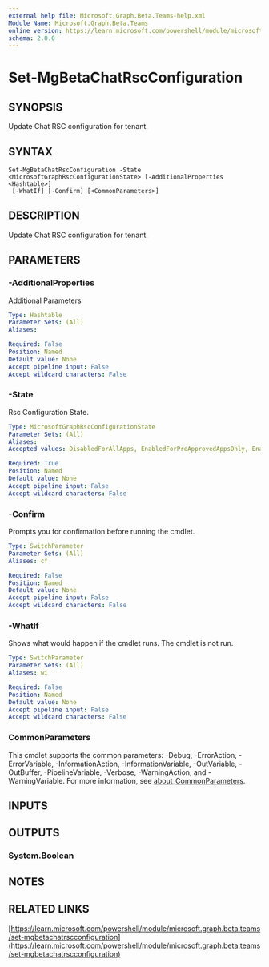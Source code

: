```yaml
---
external help file: Microsoft.Graph.Beta.Teams-help.xml
Module Name: Microsoft.Graph.Beta.Teams
online version: https://learn.microsoft.com/powershell/module/microsoft.graph.beta.teams/set-mgbetachatrscconfiguration
schema: 2.0.0
---
```


# Set-MgBetaChatRscConfiguration

## SYNOPSIS
Update Chat RSC configuration for tenant.

## SYNTAX

```
Set-MgBetaChatRscConfiguration -State <MicrosoftGraphRscConfigurationState> [-AdditionalProperties <Hashtable>]
 [-WhatIf] [-Confirm] [<CommonParameters>]
```

## DESCRIPTION
Update Chat RSC configuration for tenant.

## PARAMETERS

### -AdditionalProperties
Additional Parameters

```yaml
Type: Hashtable
Parameter Sets: (All)
Aliases:

Required: False
Position: Named
Default value: None
Accept pipeline input: False
Accept wildcard characters: False
```

### -State
Rsc Configuration State.

```yaml
Type: MicrosoftGraphRscConfigurationState
Parameter Sets: (All)
Aliases:
Accepted values: DisabledForAllApps, EnabledForPreApprovedAppsOnly, EnabledForAllApps, EnabledForSelectedGroupOfUsers, Custom

Required: True
Position: Named
Default value: None
Accept pipeline input: False
Accept wildcard characters: False
```

### -Confirm
Prompts you for confirmation before running the cmdlet.

```yaml
Type: SwitchParameter
Parameter Sets: (All)
Aliases: cf

Required: False
Position: Named
Default value: None
Accept pipeline input: False
Accept wildcard characters: False
```

### -WhatIf
Shows what would happen if the cmdlet runs.
The cmdlet is not run.

```yaml
Type: SwitchParameter
Parameter Sets: (All)
Aliases: wi

Required: False
Position: Named
Default value: None
Accept pipeline input: False
Accept wildcard characters: False
```

### CommonParameters
This cmdlet supports the common parameters: -Debug, -ErrorAction, -ErrorVariable, -InformationAction, -InformationVariable, -OutVariable, -OutBuffer, -PipelineVariable, -Verbose, -WarningAction, and -WarningVariable. For more information, see [about_CommonParameters](http://go.microsoft.com/fwlink/?LinkID=113216).

## INPUTS

## OUTPUTS

### System.Boolean
## NOTES

## RELATED LINKS

[https://learn.microsoft.com/powershell/module/microsoft.graph.beta.teams/set-mgbetachatrscconfiguration](https://learn.microsoft.com/powershell/module/microsoft.graph.beta.teams/set-mgbetachatrscconfiguration)



